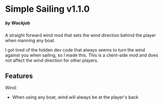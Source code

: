 # Simple Sailing v1.1.0
##### by Wackjob
A straight forward wind mod that sets the wind direction behind the player when manning any boat.

I got tired of the hidden dev code that always seems to turn the wind against you when sailing, so I made this. This is a client-side mod and does not affect the wind direction for other players.

## Features
Wind:
- When using any boat, wind will always be at the player's back
